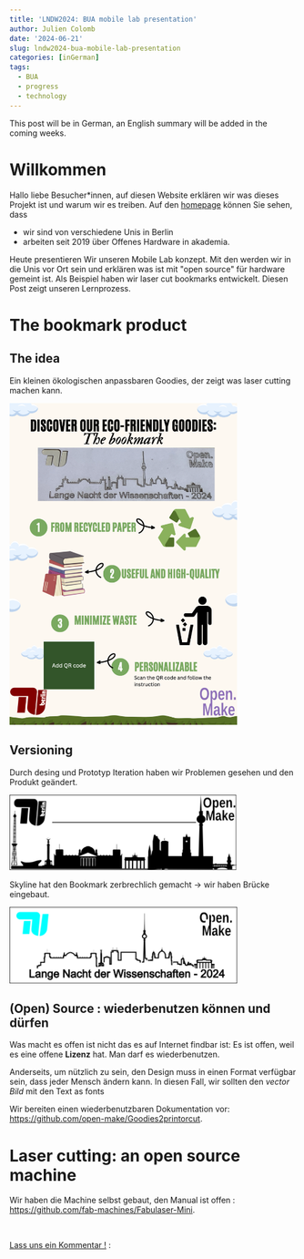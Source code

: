 ```yaml
---
title: 'LNDW2024: BUA mobile lab presentation'
author: Julien Colomb
date: '2024-06-21'
slug: lndw2024-bua-mobile-lab-presentation
categories: [inGerman]
tags:
  - BUA
  - progress
  - technology
---
```


This post will be in German, an English summary will be added in the coming weeks.


# Willkommen

Hallo liebe Besucher*innen, auf diesen Website erklären wir was dieses Projekt ist und warum wir es treiben. Auf den [homepage](/..) können Sie sehen, dass 

- wir sind von verschiedene Unis in Berlin
- arbeiten seit 2019 über Offenes Hardware in akademia.

Heute presentieren Wir unseren Mobile Lab konzept. Mit den werden wir in die Unis vor Ort sein und erklären was ist mit "open source" für hardware gemeint ist. Als Beispiel haben wir laser cut bookmarks entwickelt. Diesen Post zeigt unseren Lernprozess.

# The bookmark product

## The idea

Ein kleinen ökologischen anpassbaren Goodies, der zeigt was laser cutting  machen kann.

<img src="images/eco-friendly-design.png" alt="" width="400px"/>

## Versioning

Durch desing und Prototyp Iteration haben wir Problemen gesehen und den Produkt geändert.

<img src="images/g4.png" alt="" width="400px"/>

Skyline hat den Bookmark zerbrechlich gemacht -> wir haben Brücke eingebaut.

<img src="images/path1.png" alt="" width="400px"/>

## (Open) Source : wiederbenutzen können und dürfen

Was macht es offen ist nicht das es auf Internet findbar ist: Es ist offen, weil es eine offene **Lizenz** hat. Man darf es wiederbenutzen. 

Anderseits, um nützlich zu sein, den Design muss in einen Format verfügbar sein, dass jeder Mensch ändern kann. In diesen Fall, wir sollten den *vector Bild* mit den Text as fonts

Wir bereiten einen wiederbenutzbaren Dokumentation vor: https://github.com/open-make/Goodies2printorcut.


# Laser cutting: an open source machine

Wir haben die Machine selbst gebaut, den Manual ist offen : https://github.com/fab-machines/Fabulaser-Mini.

<img src="images/DSC03617.JPG" alt="" width="400px"/>



[Lass uns ein Kommentar !](https://cryptpad.fr/form/#/2/form/view/TK1nV0MX0O82kMMn0WAKg9MYbCTxr40Rpq3Vojw71FU/)  :

